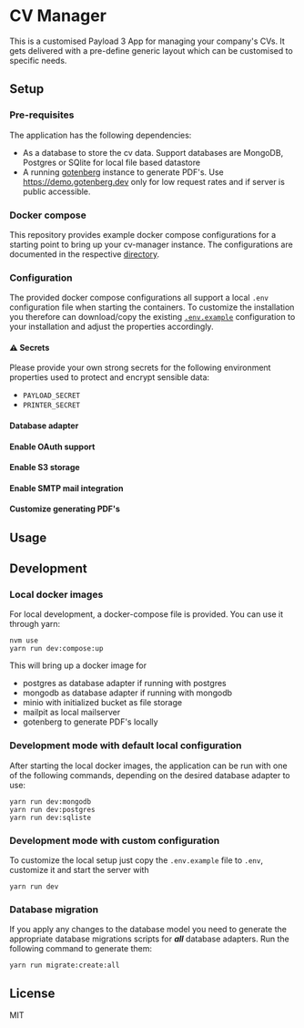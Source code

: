 # CV Manager

This is a customised Payload 3 App for managing your company's CVs. 
It gets delivered with a pre-define generic layout which can be customised to specific needs.

## Setup

### Pre-requisites

The application has the following dependencies:

- As a database to store the cv data. Support databases are MongoDB, Postgres or SQlite for local file based datastore
- A running [gotenberg](https://gotenberg.dev/docs/getting-started/installation) instance to generate PDF's. Use https://demo.gotenberg.dev only for low request rates and if server is public accessible. 

### Docker compose
This repository provides example docker compose configurations for a starting point to bring up your cv-manager instance.
The configurations are documented in the respective [directory](https://github.com/tegonal/cv-manager/blob/main/docker-compose).

### Configuration
The provided docker compose configurations all support a local `.env` configuration file when starting the containers. To customize the installation you therefore can download/copy the existing [`.env.example`](https://raw.githubusercontent.com/tegonal/cv-manager/refs/heads/main/.env.example) configuration to your installation and adjust the properties accordingly. 

#### ⚠️ Secrets
Please provide your own strong secrets for the following environment properties used to protect and encrypt sensible data: 
* `PAYLOAD_SECRET` 
* `PRINTER_SECRET`

#### Database adapter

#### Enable OAuth support

#### Enable S3 storage

#### Enable SMTP mail integration

#### Customize generating PDF's

## Usage

## Development

### Local docker images
For local development, a docker-compose file is provided. You can use it through yarn:
```
nvm use
yarn run dev:compose:up
```

This will bring up a docker image for
* postgres as database adapter if running with postgres
* mongodb as database adapter if running with mongodb
* minio with initialized bucket as file storage
* mailpit as local mailserver
* gotenberg to generate PDF's locally

### Development mode with default local configuration
After starting the local docker images, the application can be run with one of the following commands, depending on the desired database adapter to use:
```
yarn run dev:mongodb
yarn run dev:postgres
yarn run dev:sqliste
```

### Development mode with custom configuration
To customize the local setup just copy the `.env.example` file to `.env`, customize it and start the server with 
```
yarn run dev
```

### Database migration
If you apply any changes to the database model you need to generate the appropriate database migrations scripts for ***all*** database adapters. Run the following command to generate them: 
```
yarn run migrate:create:all
``` 

## License

MIT

